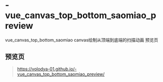 # -vue_canvas_top_bottom_saomiao_preview
vue_canvas_top_bottom_saomiao canvas绘制从顶端到底端的扫描动画 预览页

## 预览页
> https://volodya-01.github.io/-vue_canvas_top_bottom_saomiao_preview/

